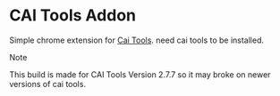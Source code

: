 # CAI Tools Addon

Simple chrome extension for [Cai Tools](https://chromewebstore.google.com/detail/cai-tools/nbhhncgkhacdaaccjbbadkpdiljedlje). need cai tools to be installed.

> [!NOTE]  
> This build is made for CAI Tools Version 2.7.7 so it may broke on newer versions of cai tools.
